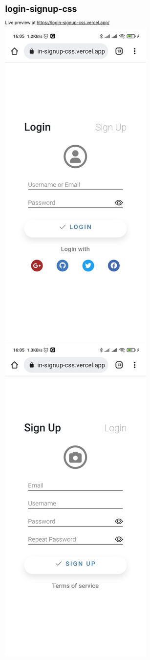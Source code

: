 # login-signup-css
Live preview at https://login-signup-css.vercel.app/

![Screenshot](Screenshot.png)
![Screenshot](Screenshot1.png)
